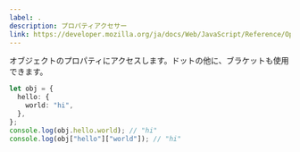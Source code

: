 ```yaml
---
label: .
description: プロパティアクセサー
link: https://developer.mozilla.org/ja/docs/Web/JavaScript/Reference/Operators/Property_Accessors
---
```


オブジェクトのプロパティにアクセスします。ドットの他に、ブラケットも使用できます。

```typescript
let obj = {
  hello: {
    world: "hi",
  },
};
console.log(obj.hello.world); // "hi"
console.log(obj["hello"]["world"]); // "hi"
```
